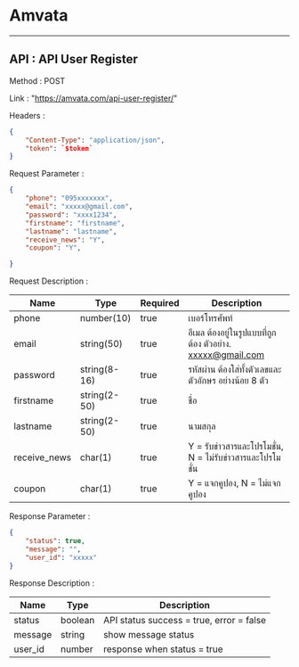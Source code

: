 # Amvata 
***

## API : API User Register
Method : POST

Link : "https://amvata.com/api-user-register/"

Headers : 
```json
{
    "Content-Type": "application/json",
    "token": `$token`
}
```

Request Parameter :
```json
{
    "phone": "095xxxxxxx",
    "email": "xxxxx@gmail.com",
    "password": "xxxx1234",
    "firstname": "firstname",
    "lastname": "lastname",
    "receive_news": "Y",
    "coupon": "Y",

}
```

Request Description :

| Name  | Type | Required | Description |
|---|---|---|---|
| phone  | number(10)  | true | เบอร์โทรศัพท์ |
| email  | string(50)  | true | อีเมล ต้องอยู่ในรูปแบบที่ถูกต้อง ตัวอย่าง. xxxxx@gmail.com |
| password  | string(8-16)  | true | รหัสผ่าน ต้องใส่ทั้งตัวเลขและตัวอักษร อย่างน้อย 8 ตัว|
| firstname  | string(2-50)  | true | ชื่อ |
| lastname  | string(2-50)  | true | นามสกุล |
| receive_news | char(1)  | true | Y = รับข่าวสารและโปรโมชั่น, N = ไม่รับข่าวสารและโปรโมชั่น |
| coupon | char(1)  | true | Y = แจกคูปอง, N = ไม่แจกคูปอง |

Response Parameter :
```json
{
    "status": true,
    "message": "",
    "user_id": "xxxxx"
}
```

Response Description :

| Name  | Type | Description |
|---|---|---|
| status  | boolean | API status success = true, error = false |
| message  | string |  show message status |
| user_id  | number | response when status = true|
